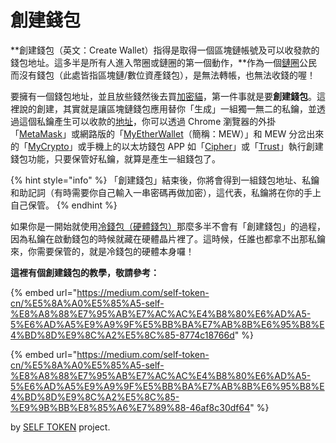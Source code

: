 # 創建錢包

**創建錢包（英文：Create Wallet）指得是取得一個區塊鏈帳號及可以收發款的錢包地址。這多半是所有人進入幣圈或鏈圈的第一個動作，**作為一個[鏈圈](../../../quan.md)公民而沒有錢包（此處皆指區塊鏈/數位資產錢包），是無法轉帳，也無法收錢的喔！

要擁有一個錢包地址，並且放些錢然後去買[加密貓](../../../qu-zhong-xin-hua-yong-dapp/cang-collectibles/jia-mi-cryptokitties.md)，第一件事就是要**創建錢包**。這裡說的創建，其實就是讓區塊鏈錢包應用替你「生成」一組獨一無二的私鑰，並透過這個私鑰產生可以收款的[地址](../../bao-di-zhi.md)，你可以透過 Chrome 瀏覽器的外掛「[MetaMask](../../../untitled/metamask.md)」或網路版的「[MyEtherWallet](myetherwallet.md)（簡稱：MEW）」和 MEW 分岔出來的「[MyCrypto](https://mycrypto.com/)」或手機上的以太坊錢包 APP 如「[Cipher](../../../untitled/cipher.md)」或「[Trust](../../../untitled/trust-wallet.md)」執行創建錢包功能，只要保管好私鑰，就算是產生一組錢包了。

{% hint style="info" %}
「創建錢包」結束後，你將會得到一組錢包地址、私鑰和助記詞（有時需要你自己輸入一串密碼再做加密），這代表，私鑰將在你的手上自己保管。
{% endhint %}

如果你是一開始就使用[冷錢包（硬體錢包）](../../../cold-wallet/)那麼多半不會有「創建錢包」的過程，因為私鑰在啟動錢包的時候就藏在硬體晶片裡了。這時候，任誰也都拿不出那私鑰來，你需要保管的，就是冷錢包的硬體本身囉！

**這裡有個創建錢包的教學，敬請參考：**

{% embed url="https://medium.com/self-token-cn/%E5%8A%A0%E5%85%A5-self-%E8%A8%88%E7%95%AB%E7%AC%AC%E4%B8%80%E6%AD%A5-5%E6%AD%A5%E9%A9%9F%E5%BB%BA%E7%AB%8B%E6%95%B8%E4%BD%8D%E9%8C%A2%E5%8C%85-8774c18766d" %}

{% embed url="https://medium.com/self-token-cn/%E5%8A%A0%E5%85%A5-self-%E8%A8%88%E7%95%AB%E7%AC%AC%E4%B8%80%E6%AD%A5-5%E6%AD%A5%E9%A9%9F%E5%BB%BA%E7%AB%8B%E6%95%B8%E4%BD%8D%E9%8C%A2%E5%8C%85-%E9%9B%BB%E8%85%A6%E7%89%88-46af8c30df64" %}

by [SELF TOKEN](http://selftoken.co) project.

